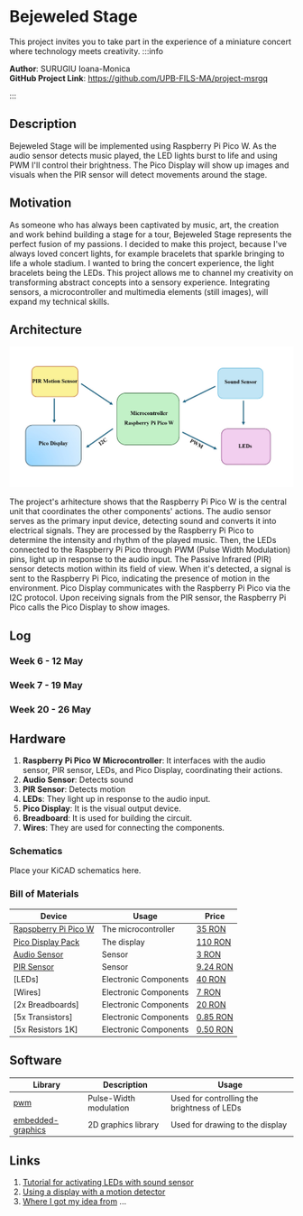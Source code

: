 # Bejeweled Stage
This project invites you to take part in the experience of a miniature concert where technology meets creativity.
:::info 

**Author**: SURUGIU Ioana-Monica \
**GitHub Project Link**: https://github.com/UPB-FILS-MA/project-msrgq

:::

## Description

Bejeweled Stage will be implemented using Raspberry Pi Pico W. As the audio sensor detects music played, the LED lights burst to life and using PWM I'll control their brightness. The Pico Display will show up images and visuals when the PIR sensor will detect movements around the stage. 

## Motivation

As someone who has always been captivated by music, art, the creation and work behind building a stage for a tour, Bejeweled Stage represents the perfect fusion of my passions. I decided to make this project, because I've always loved concert lights, for example bracelets that sparkle bringing to life a whole stadium. I wanted to bring the concert experience, the light bracelets being the LEDs. This project allows me to channel my creativity on transforming abstract concepts into a sensory experience. Integrating sensors, a microcontroller and multimedia elements (still images), will expand my technical skills. 


## Architecture 

![Architechture Diagram](arhitecture_schematic.jpg)

The project's arhitecture shows that the Raspberry Pi Pico W is the central unit that coordinates the other components' actions. The audio sensor serves as the primary input device, detecting sound and converts it into electrical signals. They are processed by the Raspberry Pi Pico to determine the intensity and rhythm of the played music. Then, the LEDs connected to the Raspberry Pi Pico through PWM (Pulse Width Modulation) pins, light up in response to the audio input. The Passive Infrared (PIR) sensor detects motion within its field of view. When it's detected, a signal is sent to the Raspberry Pi Pico, indicating the presence of motion in the environment. Pico Display communicates with the Raspberry Pi Pico via the I2C protocol. Upon receiving signals from the PIR sensor, the Raspberry Pi Pico calls the Pico Display to show images.

## Log

<!-- write every week your progress here -->

### Week 6 - 12 May

### Week 7 - 19 May

### Week 20 - 26 May

## Hardware

1. **Raspberry Pi Pico W Microcontroller**: It interfaces with the audio sensor, PIR sensor, LEDs, and Pico Display, coordinating their actions.
2. **Audio Sensor**: Detects sound
3. **PIR Sensor**: Detects motion
4. **LEDs**: They light up in response to the audio input.
5. **Pico Display**: It is the visual output device. 
6. **Breadboard**: It is used for building the circuit.
7. **Wires**: They are used for connecting the components.

### Schematics

Place your KiCAD schematics here.

### Bill of Materials

<!-- Fill out this table with all the hardware components that you might need.

The format is 
```
| [Device](link://to/device) | This is used ... | [price](link://to/store) |

```

-->

| Device | Usage | Price |
|--------|--------|-------|
| [Rapspberry Pi Pico W](https://www.raspberrypi.com/documentation/microcontrollers/raspberry-pi-pico.html) | The microcontroller | [35 RON](https://www.optimusdigital.ro/en/raspberry-pi-boards/12394-raspberry-pi-pico-w.html) |
| [Pico Display Pack](https://shop.pimoroni.com/products/pico-display-pack?variant=32368664215635)| The display | [110 RON](https://www.optimusdigital.ro/en/others/12150-pico-display-pack.html) |
| [Audio Sensor](https://components101.com/modules/lm393-sound-detection-sensor-module) | Sensor | [3 RON](https://www.optimusdigital.ro/ro/senzori/12982-modul-senzor-de-sunet-cu-microfon.html?search_query=senzor+de+sunet&results=33) |
| [PIR Sensor](https://cdn-learn.adafruit.com/downloads/pdf/pir-passive-infrared-proximity-motion-sensor.pdf) | Sensor | [9.24 RON](https://www.optimusdigital.ro/ro/senzori-senzori-pir/1498-senzor-pir-in-miniatura-hc-sr505.html?search_query=senzor+pir&results=41) |
| [LEDs] | Electronic Components | [40 RON](hhttps://www.optimusdigital.ro/ro/kituri/11970-set-led-uri-asortate-plusivo-500-buc-led-uri-100-buc-rezistoare-i-pcb-bonus.html?search_query=led&results=818) |
| [Wires] | Electronic Components | [7 RON](https://www.optimusdigital.ro/ro/fire-fire-mufate/884-set-fire-tata-tata-40p-10-cm.html?search_query=fire&results=437) |
| [2x Breadboards] | Electronic Components | [20 RON](https://www.optimusdigital.ro/ro/prototipare-breadboard-uri/8-breadboard-830-points.html?search_query=breadboard&results=145) |
| [5x Transistors] | Electronic Components | [0.85 RON ](https://www.optimusdigital.ro/ro/componente-electronice-tranzistoare/935-tranzistor-s9013-npn-50-pcs-set.html?search_query=tranzistor&results=103) |
| [5x Resistors 1K] | Electronic Components | [0.50 RON ](https://www.optimusdigital.ro/ro/componente-electronice-rezistoare/859-rezistor-025w-1k.html?search_query=rezistor+1k&results=120) |




## Software

| Library | Description | Usage |
|---------|-------------|-------|
| [pwm](https://docs.embassy.dev/embassy-nrf/git/nrf52840/pwm/index.html) | Pulse-Width modulation | Used for controlling the brightness of LEDs |
| [embedded-graphics](https://github.com/embedded-graphics/embedded-graphics) | 2D graphics library | Used for drawing to the display |

## Links

<!-- Add a few links that inspired you and that you think you will use for your project -->

1. [Tutorial for activating LEDs with sound sensor](https://hackaday.io/project/192479-raspberry-pi-sound-activated-led)
2. [Using a display with a motion detector](https://www.youtube.com/watch?v=dQY6hNA53oM)
3. [Where I got my idea from](https://wired.me/technology/the-tech-behind-taylor-swift-concert-wristbands/)
...